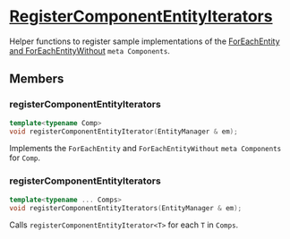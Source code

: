 # [RegisterComponentEntityIterators](RegisterComponentEntityIterators.hpp)

Helper functions to register sample implementations of the [ForEachEntity and ForEachEntityWithout](../components/meta/ForEachEntity.md) `meta Components`.

## Members

### registerComponentEntityIterators

```cpp
template<typename Comp>
void registerComponentEntityIterator(EntityManager & em);
```

Implements the `ForEachEntity` and `ForEachEntityWithout` `meta Components` for `Comp`.

### registerComponentEntityIterators

```cpp
template<typename ... Comps>
void registerComponentEntityIterators(EntityManager & em);
```

Calls `registerComponentEntityIterator<T>` for each `T` in `Comps`.